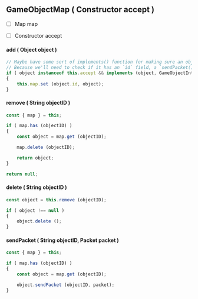 ## GameObjectMap ( Constructor accept )

* [ ]  Map map
* [ ]  Constructor accept


#### add ( Object object )

```js
// Maybe have some sort of implements() function for making sure an object has the right fields/methods?
// Because we'll need to check if it has an `id` field, a `sendPacket()` method, and a `delete()` method.
if ( object instanceof this.accept && implements (object, GameObjectInterface) )
{
	this.map.set (object.id, object);
}
```


#### remove ( String objectID )

```js
const { map } = this;

if ( map.has (objectID) )
{
	const object = map.get (objectID);

	map.delete (objectID);

	return object;
}

return null;
```


#### delete ( String objectID )

```js
const object = this.remove (objectID);

if ( object !== null )
{
	object.delete ();
}
```


#### sendPacket ( String objectID, Packet packet )

```js
const { map } = this;

if ( map.has (objectID) )
{
	const object = map.get (objectID);

	object.sendPacket (objectID, packet);
}
```
